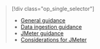 > [!div class="op_single_selector"]
> * [General guidance][1]
> * [Data ingestion guidance][2]
> * [JMeter guidance][4]
> * [Considerations for JMeter][5]
> 
> 

[1]: ../articles/guidance/guidance-elasticsearch.md
[2]: ../articles/guidance/guidance-elasticsearch-data-ingestion.md
[4]: ../articles/guidance/guidance-elasticsearch-implementing-jmeter.md
[5]: ../articles/guidance/guidance-elasticsearch-deploy-jmeter-junit-sampler.md

<!---HONumber=AcomDC_0211_2016-->
